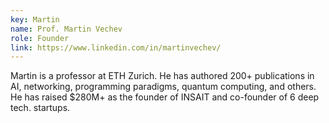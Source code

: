 ```yaml
---
key: Martin
name: Prof. Martin Vechev
role: Founder
link: https://www.linkedin.com/in/martinvechev/
---
```


Martin is a professor at ETH Zurich. He has authored 200+ publications in AI,
networking, programming paradigms, quantum computing, and others. He has raised
$280M+ as the founder of INSAIT and co-founder of 6 deep tech. startups.
